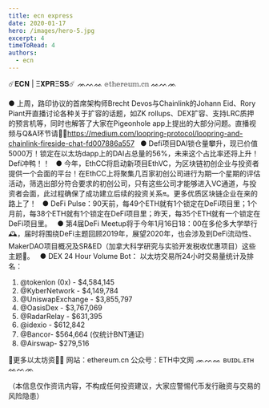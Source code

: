 ```yaml
---
title: ecn express
date: 2020-01-17
hero: /images/hero-5.jpg
excerpt: 4
timeToRead: 4
authors:
  - ecn
---
```


☄️𝐄𝐂𝐍 | Ξ𝐗𝐏𝐑Ξ𝐒𝐒☄️
ᨏᨓᨐ 𝕖𝕥𝕙𝕖𝕣𝕖𝕦𝕞.𝕔𝕟 ᨐᨓᨏ

● 上周，路印协议的首席架构师Brecht Devos与Chainlink的Johann Eid、Rory Piant开直播讨论各种关于扩容的话题，如ZK rollups、DEX扩容、支持LRC质押的预言机等，同时也解答了大家在Pigeonhole app上提出的大部分问题。直播视频与Q&A环节请戳🏻https://medium.com/loopring-protocol/loopring-and-chainlink-fireside-chat-fd007886a557
 
● Defi项目DAI锁仓量攀升，现已价值5000万！锁定在以太坊dapp上的DAI占总量的56%，未来这个占比率还将上升！Defi冲鸭！！
 
● 今年，EthCC将启动新项目EthVC，为区块链初创企业与投资者提供一个会面的平台！在EthCC上将聚集几百家初创公司进行为期一个星期的评估活动，筛选出部分符合要求的初创公司，只有这些公司才能够进入VC通道，与投资者会面，此过程确保了成功建立后续的投资关系🔛。更多优质区块链企业在来的路上了！
 
● DeFi Pulse：90天前，每49个ETH就有1个锁定在DeFi项目里；1个月前，每38个ETH就有1个锁定在DeFi项目里；昨天，每35个ETH就有一个锁定在DeFi项目里。
 
● 第4届DeFi Meetup将于今年1月16日18：00在多伦多大学举行🕰，届时将围绕DeFi主题回顾2019年，展望2020年，也会涉及到DeFi流动性、MakerDAO项目概况及SR&ED（加拿大科学研究与实验开发税收优惠项目）这些主题🔦。
 
● DEX 24 Hour Volume Bot：
以太坊交易所24小时交易量统计及排名：
1) @tokenlon (0x) - $4,584,145
2) @KyberNetwork - $4,149,784
3) @UniswapExchange - $3,855,797
4) @OasisDex - $3,767,069
5) @RadarRelay - $631,395
6) @idexio - $612,842
7) @Bancor- $564,664 (仅统计BNT通证)
8) @Airswap- $279,516


🏻更多以太坊资讯🏻
网站：ethereum.cn
公众号：ETH中文网
ᨏᨓᨐ ʙᴜɪᴅʟ.ᴇᴛʜ ᨐᨓᨏ


（本信息仅作资讯内容，不构成任何投资建议，大家应警惕代币发行融资与交易的风险隐患）
